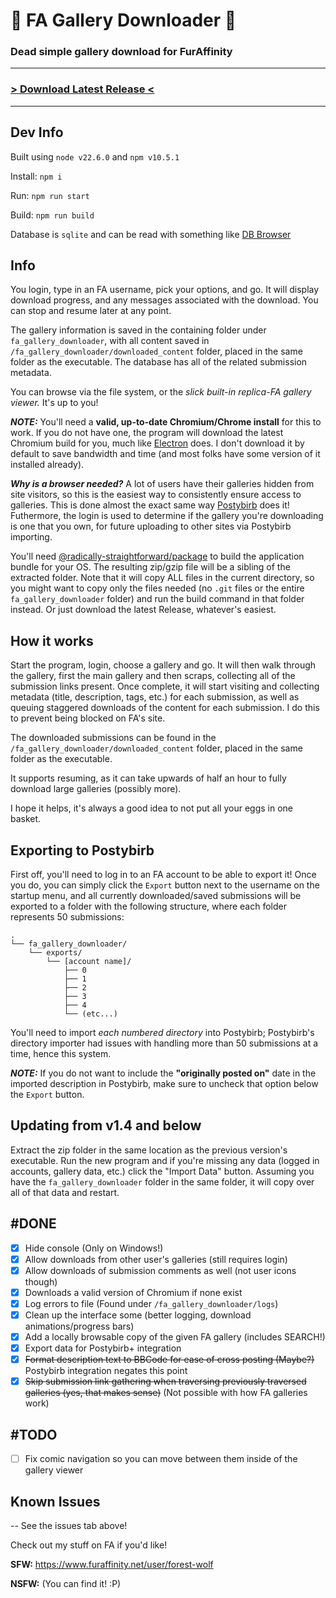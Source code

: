 # 🐾 FA Gallery Downloader 🐾

### Dead simple gallery download for FurAffinity
---
### [> Download Latest Release <](https://github.com/SpottedSqueak/FA-Gallery-Downloader/releases)
---
## Dev Info
Built using `node v22.6.0` and `npm v10.5.1`

Install: `npm i`

Run: `npm run start`

Build: `npm run build`

Database is `sqlite` and can be read with something like [DB Browser](https://sqlitebrowser.org/)

## Info

You login, type in an FA username, pick your options, and go. It will display download progress, and any messages associated with the download. You can stop and resume later at any point. 

The gallery information is saved in the containing folder under `fa_gallery_downloader`, with all content saved in `/fa_gallery_downloader/downloaded_content` folder, placed in the same folder as the executable. The database has all of the related submission metadata.

You can browse via the file system, or the *slick built-in replica-FA gallery viewer.* It's up to you!

***NOTE:*** You'll need a **valid, up-to-date Chromium/Chrome install** for this to work. If you do not have one, the program will download the latest Chromium build for you, much like [Electron](https://www.electronjs.org/) does. I don't download it by default to save bandwidth and time (and most folks have some version of it installed already).

***Why is a browser needed?*** A lot of users have their galleries hidden from site visitors, so this is the easiest way to consistently ensure access to galleries. This is done almost the exact same way [Postybirb](https://www.postybirb.com/) does it! Futhermore, the login is used to determine if the gallery you're downloading is one that you own, for future uploading to other sites via Postybirb importing.

You'll need [@radically-straightforward/package](https://github.com/radically-straightforward/radically-straightforward/tree/main/package) to build the application bundle for your OS. The resulting zip/gzip file will be a sibling of the extracted folder. Note that it will copy ALL files in the current directory, so you might want to copy only the files needed (no `.git` files or the entire `fa_gallery_downloader` folder) and run the build command in that folder instead. Or just download the latest Release, whatever's easiest.


## How it works

Start the program, login, choose a gallery and go. It will then walk through the gallery, first the main gallery and then scraps, collecting all of the submission links present. Once complete, it will start visiting and collecting metadata (title, description, tags, etc.) for each submission, as well as queuing staggered downloads of the content for each submission. I do this to prevent being blocked on FA's site.

The downloaded submissions can be found in the `/fa_gallery_downloader/downloaded_content` folder, placed in the same folder as the executable.

It supports resuming, as it can take upwards of half an hour to fully download large galleries (possibly more).

I hope it helps, it's always a good idea to not put all your eggs in one basket.

## Exporting to Postybirb

First off, you'll need to log in to an FA account to be able to export it! Once you do, you can simply click the `Export` button next to the username on the startup menu, and all currently downloaded/saved submissions will be exported to a folder with the following structure, where each folder represents 50 submissions:
```
.
└── fa_gallery_downloader/
    └── exports/
        └── [account name]/
            ├── 0
            ├── 1
            ├── 2
            ├── 3
            ├── 4
            └── (etc...)
```
You'll need to import *each numbered directory* into Postybirb; Postybirb's directory importer had issues with handling more than 50 submissions at a time, hence this system.

***NOTE:*** If you do not want to include the **"originally posted on"** date in the imported description in Postybirb, make sure to uncheck that option below the `Export` button.


## Updating from v1.4 and below

Extract the zip folder in the same location as the previous version's executable. Run the new program and if you're missing any data (logged in accounts, gallery data, etc.) click the "Import Data" button. Assuming you have the `fa_gallery_downloader` folder in the same folder, it will copy over all of that data and restart.

## #DONE

- [x] Hide console (Only on Windows!)
- [x] Allow downloads from other user's galleries (still requires login)
- [x] Allow downloads of submission comments as well (not user icons though)
- [x] Downloads a valid version of Chromium if none exist
- [x] Log errors to file (Found under `/fa_gallery_downloader/logs`)
- [x] Clean up the interface some (better logging, download animations/progress bars)
- [x] Add a locally browsable copy of the given FA gallery (includes SEARCH!)
- [x] Export data for Postybirb+ integration
- [x] ~~Format description text to BBCode for ease of cross posting (Maybe?)~~ Postybirb integration negates this point
- [x] ~~Skip submission link gathering when traversing previously traversed galleries (yes, that makes sense)~~ (Not possible with how FA galleries work)
## #TODO

- [ ] Fix comic navigation so you can move between them inside of the gallery viewer

## Known Issues

-- See the issues tab above!

Check out my stuff on FA if you'd like!

**SFW:** https://www.furaffinity.net/user/forest-wolf

**NSFW:** (You can find it! :P)
